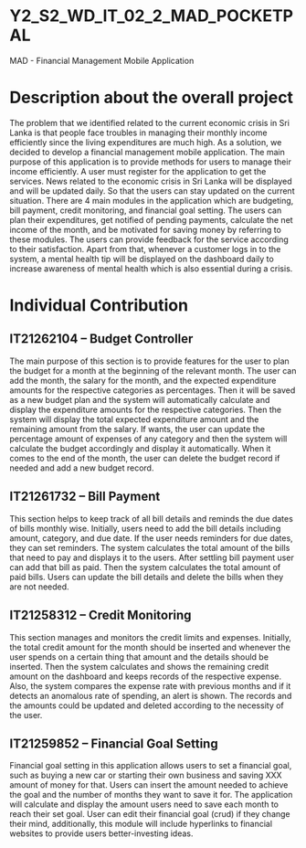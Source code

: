 # Y2_S2_WD_IT_02_2_MAD_POCKETPAL
MAD - Financial Management Mobile Application

# Description about the overall project 

The problem that we identified related to the current economic crisis in Sri Lanka is that people face 
troubles in managing their monthly income efficiently since the living expenditures are much high. As a 
solution, we decided to develop a financial management mobile application. 
The main purpose of this application is to provide methods for users to manage their income efficiently. 
A user must register for the application to get the services. News related to the economic crisis in Sri Lanka 
will be displayed and will be updated daily. So that the users can stay updated on the current situation. 
There are 4 main modules in the application which are budgeting, bill payment, credit monitoring, and 
financial goal setting. The users can plan their expenditures, get notified of pending payments, calculate 
the net income of the month, and be motivated for saving money by referring to these modules. The users 
can provide feedback for the service according to their satisfaction. Apart from that, whenever a customer 
logs in to the system, a mental health tip will be displayed on the dashboard daily to increase awareness 
of mental health which is also essential during a crisis.

# Individual Contribution 

## IT21262104 – Budget Controller 
The main purpose of this section is to provide features for the user to plan the budget for a month at the beginning of the relevant month. The user can add the month, the salary for the month, and the expected expenditure amounts for the respective categories as percentages. Then it will be saved as a new budget plan and the system will automatically calculate and display the expenditure amounts for the respective categories. Then the system will display the total expected expenditure amount and the remaining amount from the salary. If wants, the user can update the percentage amount of expenses of any category and then the system will calculate the budget accordingly and display it automatically. When it comes to the end of the month, the user can delete the budget record if needed and add a new budget record. 

## IT21261732 – Bill Payment 
This section helps to keep track of all bill details and reminds the due dates of bills monthly wise. Initially, 
users need to add the bill details including amount, category, and due date. If the user needs reminders 
for due dates, they can set reminders. The system calculates the total amount of the bills that need to pay 
and displays it to the users. After settling bill payment user can add that bill as paid. Then the system 
calculates the total amount of paid bills. Users can update the bill details and delete the bills when they 
are not needed.
 
## IT21258312 – Credit Monitoring 
This section manages and monitors the credit limits and expenses. Initially, the total credit amount for the 
month should be inserted and whenever the user spends on a certain thing that amount and the details 
should be inserted. Then the system calculates and shows the remaining credit amount on the dashboard 
and keeps records of the respective expense. Also, the system compares the expense rate with previous 
months and if it detects an anomalous rate of spending, an alert is shown. The records and the amounts 
could be updated and deleted according to the necessity of the user.
 
## IT21259852 – Financial Goal Setting 
Financial goal setting in this application allows users to set a financial goal, such as buying a new car or 
starting their own business and saving XXX amount of money for that. Users can insert the amount needed 
to achieve the goal and the number of months they want to save it for. The application will calculate and 
display the amount users need to save each month to reach their set goal. User can edit their financial 
goal (crud) if they change their mind, additionally, this module will include hyperlinks to financial websites 
to provide users better-investing ideas.
